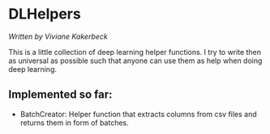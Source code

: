 # DLHelpers
 *Written by Viviane Kakerbeck*
 
This is a little collection of deep learning helper functions. I try to write then as universal as possible such that anyone can use them 
as help when doing deep learning. 
 
## Implemented so far:
- BatchCreator: Helper function that extracts columns from csv files and returns them in form of batches.
